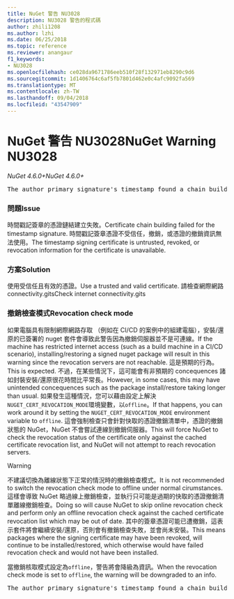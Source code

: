 ```yaml
---
title: NuGet 警告 NU3028
description: NU3028 警告的程式碼
author: zhili1208
ms.author: lzhi
ms.date: 06/25/2018
ms.topic: reference
ms.reviewer: anangaur
f1_keywords:
- NU3028
ms.openlocfilehash: ce028da9671786eeb510f28f132971eb8290c9d6
ms.sourcegitcommit: 1d1406764c6af5fb7801d462e0c4afc9092fa569
ms.translationtype: MT
ms.contentlocale: zh-TW
ms.lasthandoff: 09/04/2018
ms.locfileid: "43547909"
---
```

# <a name="nuget-warning-nu3028"></a><span data-ttu-id="52cc0-103">NuGet 警告 NU3028</span><span class="sxs-lookup"><span data-stu-id="52cc0-103">NuGet Warning NU3028</span></span>

<span data-ttu-id="52cc0-104">*NuGet 4.6.0+*</span><span class="sxs-lookup"><span data-stu-id="52cc0-104">*NuGet 4.6.0+*</span></span>

<pre>The author primary signature's timestamp found a chain building issue: The revocation function was unable to check revocation because the revocation server could not be reached. For more information, visit https://aka.ms/certificateRevocationMode</pre>

### <a name="issue"></a><span data-ttu-id="52cc0-105">問題</span><span class="sxs-lookup"><span data-stu-id="52cc0-105">Issue</span></span>
<span data-ttu-id="52cc0-106">時間戳記簽章的憑證鏈結建立失敗。</span><span class="sxs-lookup"><span data-stu-id="52cc0-106">Certificate chain building failed for the timestamp signature.</span></span> <span data-ttu-id="52cc0-107">時間戳記簽章憑證不受信任，撤銷，或憑證的撤銷資訊無法使用。</span><span class="sxs-lookup"><span data-stu-id="52cc0-107">The timestamp signing certificate is untrusted, revoked, or revocation information for the certificate is unavailable.</span></span>

### <a name="solution"></a><span data-ttu-id="52cc0-108">方案</span><span class="sxs-lookup"><span data-stu-id="52cc0-108">Solution</span></span>
<span data-ttu-id="52cc0-109">使用受信任且有效的憑證。</span><span class="sxs-lookup"><span data-stu-id="52cc0-109">Use a trusted and valid certificate.</span></span> <span data-ttu-id="52cc0-110">請檢查網際網路 connectivity.gits</span><span class="sxs-lookup"><span data-stu-id="52cc0-110">Check internet connectivity.gits</span></span>

### <a name="revocation-check-mode"></a><span data-ttu-id="52cc0-111">撤銷檢查模式</span><span class="sxs-lookup"><span data-stu-id="52cc0-111">Revocation check mode</span></span>
<span data-ttu-id="52cc0-112">如果電腦具有限制網際網路存取 （例如在 CI/CD 的案例中的組建電腦），安裝/還原的已簽署的 nuget 套件會導致此警告因為撤銷伺服器並不是可連線。</span><span class="sxs-lookup"><span data-stu-id="52cc0-112">If the machine has restricted internet access (such as a build machine in a CI/CD scenario), installing/restoring a signed nuget package will result in this warning since the revocation servers are not reachable.</span></span> <span data-ttu-id="52cc0-113">這是預期的行為。</span><span class="sxs-lookup"><span data-stu-id="52cc0-113">This is expected.</span></span>
<span data-ttu-id="52cc0-114">不過，在某些情況下，這可能會有非預期的 concequences 諸如封裝安裝/還原很花時間比平常長。</span><span class="sxs-lookup"><span data-stu-id="52cc0-114">However, in some cases, this may have unintended concequences such as the package install/restore taking longer than usual.</span></span> <span data-ttu-id="52cc0-115">如果發生這種情況，您可以藉由設定上解決`NUGET_CERT_REVOCATION_MODE`環境變數，以`offline`。</span><span class="sxs-lookup"><span data-stu-id="52cc0-115">If that happens, you can work around it by setting the `NUGET_CERT_REVOCATION_MODE` environment variable to `offline`.</span></span> <span data-ttu-id="52cc0-116">這會強制檢查只會針對快取的憑證撤銷清單中，憑證的撤銷狀態的 NuGet，NuGet 不會嘗試連線到撤銷伺服器。</span><span class="sxs-lookup"><span data-stu-id="52cc0-116">This will force NuGet to check the revocation status of the certificate only against the cached certificate revocation list, and NuGet will not attempt to reach revocation servers.</span></span>

> [!Warning]
> <span data-ttu-id="52cc0-117">不建議切換為離線狀態下正常的情況時的撤銷檢查模式。</span><span class="sxs-lookup"><span data-stu-id="52cc0-117">It is not recommended to switch the revocation check mode to offline under normal cirumstances.</span></span> <span data-ttu-id="52cc0-118">這樣會導致 NuGet 略過線上撤銷檢查，並執行只可能是過期的快取的憑證撤銷清單離線撤銷檢查。</span><span class="sxs-lookup"><span data-stu-id="52cc0-118">Doing so will cause NuGet to skip online revocation check and perform only an offline revocation check against the cached certificate revocation list which may be out of date.</span></span> <span data-ttu-id="52cc0-119">其中的簽章憑證可能已遭撤銷，這表示套件將會繼續安裝/還原，否則會有撤銷檢查失敗，並會尚未安裝。</span><span class="sxs-lookup"><span data-stu-id="52cc0-119">This means packages where the signing certificate may have been revoked, will continue to be installed/restored, which otherwise would have failed revocation check and would not have been installed.</span></span>

<span data-ttu-id="52cc0-120">當撤銷核取模式設定為`offline`，警告將會降級為資訊。</span><span class="sxs-lookup"><span data-stu-id="52cc0-120">When the revocation check mode is set to `offline`, the warning will be downgraded to an info.</span></span>

<pre>The author primary signature's timestamp found a chain building issue: The revocation function was unable to check revocation because the certificate is not available in the cached certificate revocation list and NUGET_CERT_REVOCATION_MODE environment variable has been set to offline. For more information, visit https://aka.ms/certificateRevocationMode.</pre>
